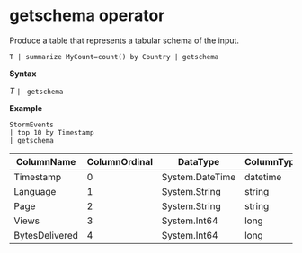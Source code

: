 # getschema operator 

Produce a table that represents a tabular schema of the input.

    T | summarize MyCount=count() by Country | getschema 

**Syntax**

*T* `| ` `getschema`

**Example**

<!-- csl: https://help.kusto.windows.net:443/Samples -->
```
StormEvents
| top 10 by Timestamp
| getschema
```

|ColumnName|ColumnOrdinal|DataType|ColumnType|
|---|---|---|---|
|Timestamp|0|System.DateTime|datetime|
|Language|1|System.String|string|
|Page|2|System.String|string|
|Views|3|System.Int64|long
|BytesDelivered|4|System.Int64|long

